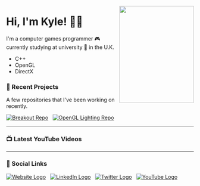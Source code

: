 <a title="Secret... Enjoy!" href="https://www.retrogames.cz/play_414-DOS.php?language=EN"><img align="right" width="200" height="260" src="https://files.gamebanana.com/img/ico/sprays/5af742268da32.png"></a>

# Hi, I'm Kyle! 👋🏻

I'm a computer games programmer :video_game: currently studying at university :school: in the U.K.
- C++
- OpenGL
- DirectX

### 📝 Recent Projects
A few repositories that I've been working on recently.

[![Breakout Repo]][Breakout URL] &nbsp;
[![OpenGL Lighting Repo]][OpenGL Lighting URL]

---

### 📺 Latest YouTube Videos
<!-- YOUTUBE:START -->
<!-- YOUTUBE:END -->

---

### 💬 Social Links
[![Website Logo]][Website URL] &nbsp;
[![LinkedIn Logo]][LinkedIn URL] &nbsp;
[![Twitter Logo]][Twitter URL] &nbsp;
[![YouTube Logo]][YouTube URL]

<!-- ### IN-PAGE LINKS ### -->
<!-- Repo Links -->
[Breakout URL]: https://github.com/kyle-robinson/breakout
[Breakout Repo]: https://github-readme-stats.vercel.app/api/pin/?username=kyle-robinson&repo=breakout

[OpenGL Lighting URL]: https://github.com/kyle-robinson/opengl-lighting
[OpenGL Lighting Repo]: https://github-readme-stats.vercel.app/api/pin/?username=kyle-robinson&repo=opengl-lighting

<!-- Social Links -->
[Website URL]: https://kyle-robinson.co.uk
[Website Logo]: https://img.shields.io/static/v1?label=Website&message=View&color=E34F26&style=for-the-badge&logo=html5

[LinkedIn URL]: https://www.linkedin.com/in/kylerobinsongames/
[LinkedIn Logo]: https://img.shields.io/static/v1?label=Kyle-Robinson&message=Connect&color=0077B5&style=for-the-badge&logo=linkedin

[Twitter URL]: https://twitter.com/KyleRobinson42
[Twitter Logo]: https://img.shields.io/twitter/follow/KyleRobinson42?color=1DA1F2&label=Follow&logo=Twitter&style=for-the-badge

[YouTube URL]: https://www.youtube.com/channel/UCU0mqPtBF4Z8TyZ3Pc6FPbQ/
[YouTube Logo]: https://img.shields.io/static/v1?label=Channel&message=Watch&color=FF0000&style=for-the-badge&logo=youtube&logoColor=FF0000
